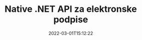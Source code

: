 ---
############################# Static ############################
layout: "product"
date: 2022-03-01T15:12:22
draft: false
#operation: 
#signaturetype: 
#fileformat: 
#productName: Java
lang: sl
#productCode: java
#otherformats: 
#breadcrumb: Put  signature on  for Java
product: "Signature"
product_tag: "signature"
platform: ".NET"
platform_tag: "net"

############################# Head ############################
head_title: ".NET Digital Signature API – elektronski podpis PDF Word Excel slike"
head_description: "API za digitalni podpis C# .NET, knjižnica e-podpisov za elektronsko podpisovanje PDF, Word, Excel preglednic, PowerPointa, slik in grafičnih formatov dokumentov."

############################# Header ############################
title: "Native .NET API za elektronske podpise"
description: "Dodajte digitalne podpise formatom dokumentov in implementirajte priljubljene vrste e-podpisov (besedilo, slika, QR-koda, črtna koda, žig in metapodatki) v aplikacijah .NET."
button:
    enable: true

############################# SubMenu ############################
submenu:
    enable: true
    
    left:
        img_alt: "GroupDocs.Signature for .NET"
        image: "https://www.groupdocs.cloud/templates/groupdocs/images/product-logos/groupdocs-signature-net.png"
        product: "GroupDocs.Signature"
        platform: ".NET"

    middle:
        button:
            # button loop
            - link: "#overview"
              text: "Pregled"

            # button loop
            - link: "#features"
              text: "Lastnosti"

            # button loop
            - link: "#support"
              text: "Podpora"

            # button loop
            - link: "https://products.groupdocs.app/signature"
              text: "Demo v živo"

            # button loop
            - link: "https://purchase.groupdocs.com/pricing/signature/net"
              text: "Cenitev"

    right:
        link_download: "https://downloads.groupdocs.com/signature"
        link_learn: "https://docs.groupdocs.com/signature/net/"
        link_buy: "https://purchase.groupdocs.com"

############################# Overview ############################
overview:
    enable: true
    content: |
      Uporabite GroupDocs.Signature for .NET API za izdelavo aplikacij v C#, ASP.NET in drugih tehnologijah, ki temeljijo na .NET, ki vam omogočajo podpisovanje digitalnih poslovnih dokumentov, kot so PDF, Microsoft Word, Excelove preglednice, PowerPoint predstavitve, slike, OpenDocument in drugih industrijskih standardnih formatov datotek, ne da bi bilo treba namestiti kakršno koli dodatno programsko opremo. S to knjižnico elektronskih podpisov je enostavno delati, razvijalci .NET pa lahko svojim aplikacijam preprosto dodajo napredne funkcije digitalnega podpisa, kar uporabnikom omogoča varno podpisovanje, iskanje in preverjanje e-podpisov iz priljubljenih formatov dokumentov. Podpira implementacijo različnih vrst podpisov, kot so besedilo, slika, črtna koda, koda QR, polje obrazca, žig in metapodatki.  

      API za podpisovanje dokumentov vam omogoča preproste in napredne možnosti iskanja, da v trenutku poiščete zahtevane podpise na dokumentu. Možnosti uporabe stila podpisa, upravljanja videza in prilagajanja lastnosti podpisa, kot so dimenzije, senca, poravnava in drugo, so prav tako izvedljive s tem API-jem za podpisovanje dokumentov, bogatim s funkcijami.  

      GroupDocs.Signature for .NET se lahko uporablja v katerem koli razvojnem okolju, ki podpira platformo .NET. Združljiv je z vsemi jeziki, ki temeljijo na .NET, in podpira priljubljene operacijske sisteme (Windows, Linux, MacOS), kjer je mogoče namestiti ogrodja Mono ali .NET (vključno z .NET Core).
    tabs:
      enable: true
      
      ## TAB ONE ##
      tab_one:
        description: |
          Sledi pregled GroupDocs.Signature za .NET:
      
        left:
          enable: true
          icon: "fab fa-html5"
          title: "Vrste podpisov"
          content: |
            * Besedilni podpis
            * Podpis slike
            * Digitalni podpisi
            * Podpis kode QR
            * Podpis črtne kode
            * Žig Podpis
            * Podpis metapodatkov
      
      ## TAB TWO ##
      tab_two:
        description: |
          GroupDocs.Signature za .NET podpira ogled vseh priljubljenih [format datotek dokumentov](https://docs.groupdocs.com/signature/net/supported-document-formats/). S samo nekaj vrsticami kode dodajte podpis PDF, Microsoft Office Word, Excelovo preglednico, sliko, HTML, Outlookovo e-pošto, OneNote, Project in zmožnosti ogledovanja grafike v svojih aplikacijah .NET.

        left:
          enable: true
          table:
            # table loop
            - title: "Microsoft Office"
              content: |
                * **Word:** DOC, DOCX, DOCM, DOT, DOTX, DOTM, RTF, TXT
                * **Excel:** XLS, XLSX, XLSM, XLSB, XLTM, XLT, XLTM, XLTX, XLAM, SXC, SpreadsheetML
                * **PowerPoint:** PPT, PPTX, PPS, PPSX, PPSM, POT, POTM, POTX, PPTM

        right:
          enable: true
          table:
            # table loop
            - title: "Images & Other Formats"
              content: |
                * **Slike**: JPG, BMP, PNG, TIFF, GIF, DCM, WEBP
                * **OpenDocument**: ODT, OTT, OTS, ODS, ODP, OTP, ODG
                * **Jpeg2000**: JP2, JPF, JPX, J2K, J2C, JPM
                * **Metadatoteke**: EMF, WMF, CMX
                * **Prenosni**: PDF
                * **Razširljiva vektorska grafika**: CDR, SVG
                * **Adobe Photoshop**: PSD
                * **drugi**: DJVU

      ## TAB THREE ##
      tab_three:
        description: |
          GroupDocs.Signature za .NET podpira naslednje operacijske sisteme, ogrodja in upravitelje paketov:
        
        left:
          enable: true
          table:
            # table loop
            - icon: "fab fa-windows"
              title: "Operacijski sistemi"
              content: |
                * Windows Desktop
                * Windows Server
                * Windows Azure
                * Linux
                * MacOS

            # table loop
            - icon: "fas fa-code"
              title: "Podprta ogrodja"
              content: |
                * .NET Framework 2.0 or higher
                * Mono Framework 1.2 or higher
                * .NET Standard 2.0
                * .NET Core 2.0
                * .NET Core 2.1

        right:
          enable: true
          table:
            # table loop
            - icon: "fas fa-box"
              title: "Upravitelj paketov"
              content: |
                * NuGet

            # table loop
            - icon: "fas fa-tools"
              title: "Razvojna okolja"
              content: |
                * Microsoft Visual Studio
                * Xamarin.Android
                * Xamarin.IOS
                * Xamarin.Mac
                * MonoDevelop

############################# Features ############################
features:
    enable: true
    title: "GroupDocs.Signature za funkcije .NET"

    feature:
      # feature loop
      - icon: "fas fa-copy"
        content: "Ustvarjanje, iskanje, posodabljanje, skrivanje, preverjanje in brisanje e-podpisov iz podprtih formatov dokumentov"

      # feature loop
      - icon: "fas fa-eye"
        content: "Določite napredne elektronske podpise XML (XAdES) za Excelove preglednice"

      # feature loop
      - icon: "fas fa-bolt"
        content: "Pridobite slikovno vsebino iz dokumentov, podpisanih s kodo QR, črtno kodo in slikovnimi podpisi"
      
      # feature loop
      - icon: "fas fa-file-powerpoint"
        content: "Nastavite višino, širino, robove in poravnavo za podpis besedila ali slike in mesto na določeni strani"

      # feature loop
      - icon: "fas fa-code"
        content: "Iskanje, preverjanje in digitalno podpisovanje PowerPoint predstavitvenih dokumentov"

      # feature loop
      - icon: "fas fa-cloud"
        content: "Formate dokumentov za obdelavo besedila podpišite z izvornimi besedilnimi vodnimi žigi"

      # feature loop
      - icon: "fas fa-remove-format"
        content: "Podpira zaobljene vogale za vrste podpisov s pravokotnimi žigi"

      # feature loop
      - icon: "fas fa-comment-slash"
        content: "Uporabite besedilni ali slikovni podpis na določenem Excelovem listu ali nastavite e-podpis na vseh listih"

      # feature loop
      - icon: "fas fa-location-arrow"
        content: "Določite določeno številko vrstice in stolpca, da postavite besedilo ali slikovni podpis v Excelov list"

      # feature loop
      - icon: "fas fa-border-all"
        content: "Uporabite senco za besedilni podpis v programu Microsoft PowerPoint in nastavite njegovo barvo, kot in prosojnost"

      # feature loop
      - icon: "fas fa-wrench"
        content: "Konfigurirajte sloge obrobe podpisa besedila in možnosti pisave za Excelove liste"

      # feature loop
      - icon: "fas fa-columns"
        content: "Nastavite vrsto podpisa slike, npr. Okroglo ali kvadratno in konfigurirajte robove, barvo pisave, vrtenje"

      # feature loop
      - icon: "fas fa-file-word"
        content: "Uporabite digitalna potrdila za dokumente, preglednice in datoteke PDF z vrstico za podpis"

      # feature loop
      - icon: "fas fa-envelope"
        content: "Izvedite nastavitve barv, uporabite prosojnost in vrtenje za podpis besedila"

      # feature loop
      - icon: "fas fa-print"
        content: "Nastavite možnosti svetlosti in sivine ter določite zamik slikovnega podpisa na sliki"

      # feature loop
      - icon: "fas fa-file-archive"
        content: "Vdelajte predmete po meri, serializirajte ter šifrirajte in dešifrirajte vrednosti podpisa metapodatkov dokumenta PDF"

      # feature loop
      - icon: "fas fa-lock"
        content: "Skrijte, odstranite ali prilagodite videz digitalnih podpisov iz dokumentov PDF"

      # feature loop
      - icon: "fas fa-file-code"
        content: "Podpišite dokumente PDF z digitalnim poljem obrazca in besedilnim podpisom kot sliko, opombo, nalepko ali vodni žig"
      
      # feature loop
      - icon: "fas fa-fill-drip"
        content: "Vstavite besedilni podpis v polja obrazca dokumentov MS Word in PDF"

      # feature loop
      - icon: "fas fa-file-excel"
        content: "Določite poljubne strani dokumentov za obdelavo podpisa ali razširjenega preverjanja e-podpisa za datoteke Word"

      # feature loop
      - icon: "fas fa-heading"
        content: "Shranite podpisano slikovno datoteko v drugem formatu in izvozite podpisano preglednico kot sliko ali večstranski TIFF"

      # feature loop
      - icon: "fas fa-project-diagram"
        content: "Dodelite, spremenite in odstranite geslo za podpisane datoteke in uporabite e-podpis za datoteke, zaščitene z geslom"

      # feature loop
      - icon: "fas fa-cube"
        content: "Delovni listi eSign, PowerPoint diapozitivi, Wordovi dokumenti in slike s predmeti po meri v metapodatkih"

      # feature loop
      - icon: "fab fa-uncharted"
        content: "Nastavite značilne sloge čopičev kot Solid, Texture, Linear Gradient in Radial Gradient"

      # feature loop
      - icon: "fab fa-uncharted"
        content: "Podpišite dokumente z besedilom ali podatki kode QR po meri"

      # feature loop
      - icon: "fab fa-uncharted"
        content: "Iskanje in podpisovanje datotek s formatom DjVu kot slikovni dokument"

      # feature loop
      - icon: "fab fa-uncharted"
        content: "Izvlecite informacije o dokumentu, npr. število strani, prek URL-ja datoteke"

      # feature loop
      - icon: "fab fa-uncharted"
        content: "Iskanje, podpisovanje in preverjanje datotek CorelDraw kot slikovnih dokumentov"

      # feature loop
      - icon: "fab fa-uncharted"
        content: "Hranite podatke o zgodovini obdelanih ali izbrisanih podpisov, shranjene v metapodatkih"

      # feature loop
      - icon: "fab fa-uncharted"
        content: "Dodajte predmet podatkov po meri, VCard ali e-poštni objekt v kodo QR in preverite šifrirano kodo QR v datotekah PDF"

    more_feature:
      # more_feature_loop
      - title: "Preprosto dodajte digitalne podpise"
        content: |
          GroupDocs.Signature for .NET API omogoča dodajanje različnih vrst podpisov podprtim formatom datotek. Vrste podpisov, kot so Besedilo, Slika, Digital, Žig, QR-koda, Črtna koda in Metapodatki, je mogoče uporabiti z uporabo GroupDocs.Signature za .NET. Naslednji primer kode prikazuje, kako uporabiti besedilni podpis v dokumentu PDF:

          ```cs
          using (Signature signature = new Signature("D:\\sample.pdf"))
          {
          TextSignOptions options = new TextSignOptions("John Smith")
          {
          // nastavite barvo besedila
          ForeColor = Color.Red
          };
          // podpišite dokument v datoteko
          signature.Sign("D:\\signed.pdf", options);
          }
          ```

      # more_feature_loop
      - title: "Podprte vrste podpisa črtne kode"
        content: |
          Naš API za manipulacijo podpisov vam ponuja funkcijo za uporabo podpisov črtne kode v podprtih formatih dokumentov. GroupDocs.Signature za .NET podpira različne vrste črtnih kod, kot so Code128, Code39Extended, Code39Standard, EAN14, EAN8, ITF14, UPCA in UPCE. Na voljo je tudi statični objekt z imenom »AllTypes«, ki podpira vse registrirane vrste črtnih kod.

      # more_feature_loop
      - title: "Iskanje podpisov in potrdil"
        content: |
          GroupDocs.Signature for .NET API vam omogoča iskanje digitalnih potrdil iz Wordovih dokumentov, Excelovih preglednic in datotek PDF. Prav tako lahko pridobite vsa digitalna potrdila, registrirana v sistemu. Podpise metapodatkov lahko iščete tudi v Wordovih dokumentih, Excelovih preglednicah, slikah in datotekah PDF z API-jem GroupDocs.Signature for .NET.  

          Prek API-ja GroupDocs.Signature za .NET lahko iščete podpise kode QR in črtne kode v katerem koli dokumentu, predstavitvi, preglednici, sliki in datoteki PDF ter pridobite potek iskanja. Podatkovne objekte po meri lahko iščete tudi v dokumentih, podpisanih s podpisom kode QR.

      # more_feature_loop
      - title: "Napredne možnosti iskanja za črtno kodo"
        content: |
          Zahtevano črtno kodo lahko iščete in poiščete prek API-ja GroupDocs.Signature for.NET zelo preprosto, saj naš API za podpis ponuja napredne možnosti iskanja. Ti vam omogočajo iskanje črtne kode na določeni strani, iskanje po celotnem dokumentu, določanje različnih strani za iskanje (prva, zadnja, soda, liha), iskanje črtne kode določene vrste kodiranja, iskanje črtne kode na podlagi določenega besedilnega niza ali iskanje črtne kode na podlagi niza z možnostjo »vsebuje«.

############################# Support ############################
support:
    enable: true

############################# Solutions ############################
solutions:
    enable: true
    title: "GroupDocs.Signature ponuja API-je za ogled dokumentov za druga priljubljena razvojna okolja"

    solution:
        # solution loop
        - img_alt: "GroupDocs.Signature for Java"
          image: "https://www.groupdocs.cloud/templates/groupdocs/images/product-logos/groupdocs-signature-java.png"
          product: "GroupDocs.Signature"
          platform: "Java"
          link: "/signature/java/"

############################# Back to top ###############################
back_to_top:
  enable: true
---
